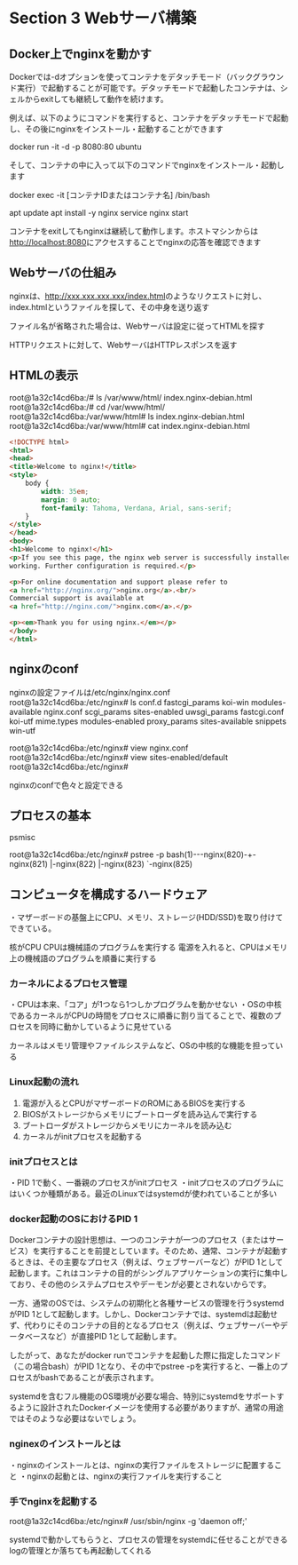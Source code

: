 # Section 3 Webサーバ構築

## Docker上でnginxを動かす

Dockerでは-dオプションを使ってコンテナをデタッチモード（バックグラウンド実行）で起動することが可能です。デタッチモードで起動したコンテナは、シェルからexitしても継続して動作を続けます。

例えば、以下のようにコマンドを実行すると、コンテナをデタッチモードで起動し、その後にnginxをインストール・起動することができます

docker run -it -d -p 8080:80 ubuntu

そして、コンテナの中に入って以下のコマンドでnginxをインストール・起動します

docker exec -it [コンテナIDまたはコンテナ名] /bin/bash

apt update
apt install -y nginx
service nginx start

コンテナをexitしてもnginxは継続して動作します。ホストマシンからは<http://localhost:8080>にアクセスすることでnginxの応答を確認できます

## Webサーバの仕組み

nginxは、<http://xxx.xxx.xxx.xxx/index.html>のようなリクエストに対し、index.htmlというファイルを探して、その中身を送り返す

ファイル名が省略された場合は、Webサーバは設定に従ってHTMLを探す

HTTPリクエストに対して、WebサーバはHTTPレスポンスを返す

## HTMLの表示

root@1a32c14cd6ba:/# ls /var/www/html/
index.nginx-debian.html
root@1a32c14cd6ba:/# cd /var/www/html/
root@1a32c14cd6ba:/var/www/html# ls
index.nginx-debian.html
root@1a32c14cd6ba:/var/www/html# cat index.nginx-debian.html

```html
<!DOCTYPE html>
<html>
<head>　
<title>Welcome to nginx!</title>
<style>
    body {
        width: 35em;
        margin: 0 auto;
        font-family: Tahoma, Verdana, Arial, sans-serif;
    }
</style>
</head>
<body>
<h1>Welcome to nginx!</h1>
<p>If you see this page, the nginx web server is successfully installed and
working. Further configuration is required.</p>

<p>For online documentation and support please refer to
<a href="http://nginx.org/">nginx.org</a>.<br/>
Commercial support is available at
<a href="http://nginx.com/">nginx.com</a>.</p>

<p><em>Thank you for using nginx.</em></p>
</body>
</html>
```

## nginxのconf

nginxの設定ファイルは/etc/nginx/nginx.conf
root@1a32c14cd6ba:/etc/nginx# ls
conf.d        fastcgi_params  koi-win     modules-available  nginx.conf    scgi_params      sites-enabled  uwsgi_params
fastcgi.conf  koi-utf         mime.types  modules-enabled    proxy_params  sites-available  snippets       win-utf

root@1a32c14cd6ba:/etc/nginx# view nginx.conf
root@1a32c14cd6ba:/etc/nginx# view sites-enabled/default
root@1a32c14cd6ba:/etc/nginx#

nginxのconfで色々と設定できる

## プロセスの基本

psmisc

root@1a32c14cd6ba:/etc/nginx# pstree -p
bash(1)---nginx(820)-+-nginx(821)
                     |-nginx(822)
                     |-nginx(823)
                     `-nginx(825)

## コンピュータを構成するハードウェア

・マザーボードの基盤上にCPU、メモリ、ストレージ(HDD/SSD)を取り付けてできている。

核がCPU
CPUは機械語のプログラムを実行する
電源を入れると、CPUはメモリ上の機械語のプログラムを順番に実行する

### カーネルによるプロセス管理

・CPUは本来、「コア」が1つなら1つしかプログラムを動かせない
・OSの中核であるカーネルがCPUの時間をプロセスに順番に割り当てることで、複数のプロセスを同時に動かしているように見せている

カーネルはメモリ管理やファイルシステムなど、OSの中核的な機能を担っている

### Linux起動の流れ

1. 電源が入るとCPUがマザーボードのROMにあるBIOSを実行する
2. BIOSがストレージからメモリにブートローダを読み込んで実行する
3. ブートローダがストレージからメモリにカーネルを読み込む
4. カーネルがinitプロセスを起動する

### initプロセスとは

・PID 1で動く、一番親のプロセスがinitプロセス
・initプロセスのプログラムにはいくつか種類がある。最近のLinuxではsystemdが使われていることが多い

### docker起動のOSにおけるPID 1

Dockerコンテナの設計思想は、一つのコンテナが一つのプロセス（またはサービス）を実行することを前提としています。そのため、通常、コンテナが起動するときは、その主要なプロセス（例えば、ウェブサーバーなど）がPID 1として起動します。これはコンテナの目的がシングルアプリケーションの実行に集中しており、その他のシステムプロセスやデーモンが必要とされないからです。

一方、通常のOSでは、システムの初期化と各種サービスの管理を行うsystemdがPID 1として起動します。しかし、Dockerコンテナでは、systemdは起動せず、代わりにそのコンテナの目的となるプロセス（例えば、ウェブサーバーやデータベースなど）が直接PID 1として起動します。

したがって、あなたがdocker runでコンテナを起動した際に指定したコマンド（この場合bash）がPID 1となり、その中でpstree -pを実行すると、一番上のプロセスがbashであることが表示されます。

systemdを含むフル機能のOS環境が必要な場合、特別にsystemdをサポートするように設計されたDockerイメージを使用する必要がありますが、通常の用途ではそのような必要はないでしょう。

### nginexのインストールとは

・nginxのインストールとは、nginxの実行ファイルをストレージに配置すること
・nginxの起動とは、nginxの実行ファイルを実行すること

### 手でnginxを起動する

root@1a32c14cd6ba:/etc/nginx# /usr/sbin/nginx -g 'daemon off;'

systemdで動かしてもらうと、プロセスの管理をsystemdに任せることができる
logの管理とか落ちても再起動してくれる
